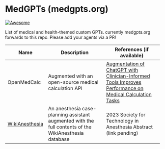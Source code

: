 # MedGPTs (medgpts.org)
[![Awesome](https://awesome.re/badge.svg)](https://awesome.re)

List of medical and health-themed custom GPTs. currently medgpts.org forwards to this repo. Please add your agents via a PR!


| Name | Description       | References (if available)
|------|-------------------|-------| 
| OpenMedCalc | Augmented with an open-source medical calculation API | [Augmentation of ChatGPT with Clinician-Informed Tools Improves Performance on Medical Calculation Tasks]( https://doi.org/10.1101/2023.12.13.23299881)
| [WikiAnesthesia](https://chat.openai.com/g/g-ISVpacX7A-wikianesthesia) | An anesthesia case-planning assistant augmented with the full contents of the WikiAnesthesia database | 2023 Society for Technology in Anesthesia Abstract (link pending)


